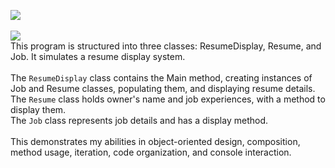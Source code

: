 <picture><img src="https://img.shields.io/badge/RESUME DISPLAY-purple?label=c-sharp"></picture><br>
<br>
<picture><img src="https://img.shields.io/badge/DESCRIPTION:-blue"></picture><br>
This program is structured into three classes: ResumeDisplay, Resume, and Job. It simulates a resume display system.<br>
<br>
The `ResumeDisplay` class contains the Main method, creating instances of Job and Resume classes, populating them, and displaying resume details.<br>
The `Resume` class holds owner's name and job experiences, with a method to display them.<br>
The `Job` class represents job details and has a display method.<br>
<br>
This demonstrates my abilities in object-oriented design, composition, method usage, iteration, code organization, and console interaction.
